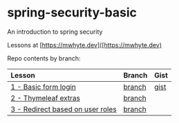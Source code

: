 # spring-security-basic

An introduction to spring security

Lessons at [https://mwhyte.dev]([https://mwhyte.dev)

Repo contents by branch:

| Lesson                                                                                            | Branch                                                                                  | Gist                                                                    |
|:--------------------------------------------------------------------------------------------------|:----------------------------------------------------------------------------------------|:------------------------------------------------------------------------|
| [1 - Basic form login](https://mwhyte.dev/spring-security-basic-login-form-7c8f6e6e9f56)          | [branch](https://github.com/MWhyte/spring-security-basic/tree/1.basic-form-login)       | [gist](https://gist.github.com/MWhyte/ae8be84a64bf9c2c66c14d9b68826c4c) |
| [2 - Thymeleaf extras](https://www.codenerve.com/spring-security-thymeleaf-extras/)               | [branch](https://github.com/MWhyte/spring-security-basic/tree/2.thymeleaf-extras)       |                                                                         |
| [3 - Redirect based on user roles](https://www.codenerve.com/spring-security-user-role-redirect/) | [branch](https://github.com/MWhyte/spring-security-basic/tree/3.redirect-based-on-role) |                                                                         |
